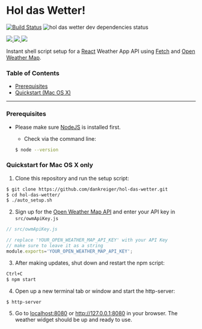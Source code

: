 Hol das Wetter!
==============

[![Build Status](https://travis-ci.org/dankreiger/hol-das-wetter.svg?branch=master)](https://travis-ci.org/dankreiger/hol-das-wetter)
![hol das wetter dev dependencies status](https://david-dm.org/dankreiger/hol-das-wetter.svg)


[![](http://javascriptismagic.github.io/aui/logos/react.png) ](http://facebook.github.io/react/)[![](https://pbs.twimg.com/profile_images/720298646630084608/wb7LSoAc_reasonably_small.jpg) ](http://www.openweathermap.org/api) [![](https://38.media.tumblr.com/avatar_42a712c20cf7_128.png)](http://github.com/github/fetch)

Instant shell script setup for a [React](http://facebook.github.io/react/) Weather App API using [Fetch](https://github.com/github/fetch) and [Open Weather Map](http://openweathermap.org/).


### Table of Contents
*   [Prerequisites](#prerequisites)
*   [Quickstart (Mac OS X)](#quickstart-for-mac-os-x-only)

* * *



### Prerequisites

- Please make sure [NodeJS](https://nodejs.org/) is installed first.

  - Check via the command line:
  ```bash
  $ node --version
  ```

### Quickstart for Mac OS X only

1. Clone this repository and run the setup script:
  ```bash
  $ git clone https://github.com/dankreiger/hol-das-wetter.git
  $ cd hol-das-wetter/
  $ ./auto_setup.sh
  ```

2. Sign up for the [Open Weather Map API](http://openweathermap.org/api) and enter your API key in `src/owmApiKey.js`
  ```javascript
  // src/owmApiKey.js

  // replace 'YOUR_OPEN_WEATHER_MAP_API_KEY' with your API Key
  // make sure to leave it as a string
  module.exports='YOUR_OPEN_WEATHER_MAP_API_KEY';
  ```   

3. After making updates, shut down and restart the npm script:
  ```bash
  Ctrl+C
  $ npm start
  ```

4. Open up a new terminal tab or window and start the http-server:
  ```bash
  $ http-server
  ```

5. Go to [localhost:8080](http://localhost:8080) or http://127.0.0.1:8080 in your browser. The weather widget should be up and ready to use.
